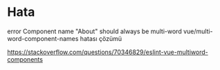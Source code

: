 # Hata
  error  Component name "About" should always be multi-word  vue/multi-word-component-names
hatası çözümü

  https://stackoverflow.com/questions/70346829/eslint-vue-multiword-components